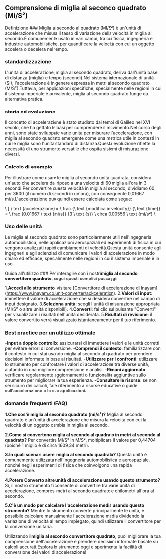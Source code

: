 ## Comprensione di miglia al secondo quadrato (Mi/S²)

Definizione ###
Miglia al secondo al quadrato (MI/S²) è un'unità di accelerazione che misura il tasso di variazione della velocità in miglia al secondo.È comunemente usato in vari campi, tra cui fisica, ingegneria e industrie automobilistiche, per quantificare la velocità con cui un oggetto accelera o decelera nel tempo.

### standardizzazione
L'unità di accelerazione, miglia al secondo quadrato, deriva dall'unità base di distanza (miglia) e tempo (secondi).Nel sistema internazionale di unità (SI), l'accelerazione è in genere espressa in metri al secondo quadrato (M/S²).Tuttavia, per applicazioni specifiche, specialmente nelle regioni in cui il sistema imperiale è prevalente, miglia al secondo quadrato funge da alternativa pratica.

### storia ed evoluzione
Il concetto di accelerazione è stato studiato dai tempi di Galileo nel XVI secolo, che ha gettato le basi per comprendere il movimento.Nel corso degli anni, sono state sviluppate varie unità per misurare l'accelerazione, con miglia al secondo quadrato emergente come una metrica utile in contesti in cui le miglia sono l'unità standard di distanza.Questa evoluzione riflette la necessità di uno strumento versatile che ospita sistemi di misurazione diversi.

### Calcolo di esempio
Per illustrare come usare le miglia al secondo unità quadrata, considera un'auto che accelera dal riposo a una velocità di 60 miglia all'ora in 3 secondi.Per convertire questa velocità in miglia al secondo, dividiamo 60 per 3600 (il numero di secondi in un'ora), con conseguente 0,01667 mi/s.L'accelerazione può quindi essere calcolata come segue:

\ [
\ text {accelerazione} = \ frac {\ text {modifica in velocity}} {\ text {time}} = \ frac {0.01667 \ text {mi/s}} {3 \ text {s}} \ circa 0.00556 \ text {mi/s²}
\

### Uso delle unità
Le miglia al secondo quadrato sono particolarmente utili nell'ingegneria automobilistica, nelle applicazioni aerospaziali ed esperimenti di fisica in cui vengono analizzati rapidi cambiamenti di velocità.Questa unità consente agli ingegneri e agli scienziati di comunicare i valori di accelerazione in modo chiaro ed efficace, specialmente nelle regioni in cui il sistema imperiale è in uso.

Guida all'utilizzo ###
Per interagire con i nostri**miglia al secondo convertitore quadrato**, segui questi semplici passaggi:

1.**Accedi allo strumento**: visitare [Convertitore di accelerazione di Inayam] (https://www.inayam.co/unit-converter/ackceleration).
2.**Valori di input**: immettere il valore di accelerazione che si desidera convertire nel campo di input designato.
3.**Seleziona unità**: scegli l'unità di misurazione appropriata (MI/S² o altre unità disponibili).
4.**Converti**: fai clic sul pulsante "Converti" per visualizzare i risultati nell'unità desiderata.
5.**Risultati di revisione**: il valore convertito verrà visualizzato istantaneamente per il tuo riferimento.

### Best practice per un utilizzo ottimale
-**Input a doppio controllo**: assicurarsi di immettere i valori e le unità corretti per evitare errori di conversione.
-**Comprendi il contesto**: familiarizzare con il contesto in cui stai usando miglia al secondo al quadrato per prendere decisioni informate in base ai risultati.
-**Utilizzare per i confronti**: utilizzare lo strumento per confrontare i valori di accelerazione tra diverse unità, aiutando in una migliore comprensione e analisi.
-**Rimani aggiornato**: verificare regolarmente aggiornamenti o funzionalità aggiuntive sullo strumento per migliorare la tua esperienza.
-**Consultare le risorse**: se non sei sicuro dei calcoli, fare riferimento a risorse educative o guide sull'accelerazione e le sue applicazioni.

### domande frequenti (FAQ)

**1.Che cos'è miglia al secondo quadrato (mi/s²)?**
Miglia al secondo quadrato è un'unità di accelerazione che misura la velocità con cui la velocità di un oggetto cambia in miglia al secondo.

**2.Come si convertono miglia al secondo al quadrato in metri al secondo al quadrato?**
Per convertire MI/S² in M/S², moltiplicare il valore per 0,44704 (poiché 1 miglio è di circa 1609,34 metri).

**3.In quali scenari userei miglia al secondo quadrato?**
Questa unità è comunemente utilizzata nell'ingegneria automobilistica e aerospaziale, nonché negli esperimenti di fisica che coinvolgono una rapida accelerazione.

**4.Potere Converto altre unità di accelerazione usando questo strumento?**
Sì, il nostro strumento ti consente di convertire tra varie unità di accelerazione, compresi metri al secondo quadrato e chilometri all'ora al secondo.

**5.C'è un modo per calcolare l'accelerazione media usando questo strumento?**
Mentre lo strumento converte principalmente le unità, è possibile calcolare manualmente l'accelerazione media dividendo la variazione di velocità al tempo impiegato, quindi utilizzare il convertitore per la conversione unitaria.

Utilizzando il**miglia al secondo convertitore quadrato**, puoi migliorare la tua comprensione dell'accelerazione e prendere decisioni informate basate su calcoli accurati.Esplora lo strumento oggi e sperimenta la facilità di conversione dei valori di accelerazione!